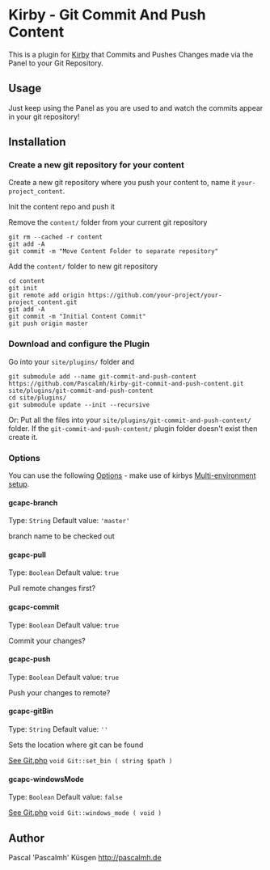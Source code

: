 # Kirby - Git Commit And Push Content

This is a plugin for [Kirby](http://getkirby.com/) that Commits and Pushes Changes made via the Panel to your Git Repository.

## Usage 

Just keep using the Panel as you are used to and watch the commits appear in your git repository!

## Installation

### Create a new git repository for your content

Create a new git repository where you push your content to, name it `your-project_content`.

Init the content repo and push it

Remove the `content/` folder from your current git repository
```
git rm --cached -r content
git add -A
git commit -m "Move Content Folder to separate repository"
``` 

Add the `content/` folder to new git repository

```
cd content
git init
git remote add origin https://github.com/your-project/your-project_content.git
git add -A
git commit -m "Initial Content Commit"
git push origin master
```

### Download and configure the Plugin

Go into your `site/plugins/` folder and  
```
git submodule add --name git-commit-and-push-content https://github.com/Pascalmh/kirby-git-commit-and-push-content.git site/plugins/git-commit-and-push-content
cd site/plugins/
git submodule update --init --recursive
```

Or: Put all the files into your `site/plugins/git-commit-and-push-content/` folder. If the `git-commit-and-push-content/` plugin folder doesn't exist then create it.

### Options

You can use the following [Options](http://getkirby.com/docs/advanced/options) - make use of kirbys [Multi-environment setup](http://getkirby.com/blog/multi-environment-setup).

#### gcapc-branch
Type: `String`
Default value: `'master'`

branch name to be checked out

#### gcapc-pull
Type: `Boolean`
Default value: `true`
 
Pull remote changes first?

#### gcapc-commit
Type: `Boolean`
Default value: `true`
 
Commit your changes?

#### gcapc-push
Type: `Boolean`
Default value: `true`
 
Push your changes to remote?

#### gcapc-gitBin
Type: `String`
Default value: `''`

Sets the location where git can be found 

[See Git.php](http://kbjr.github.io/Git.php/) `void Git::set_bin ( string $path )`

#### gcapc-windowsMode
Type: `Boolean`
Default value: `false`

[See Git.php](http://kbjr.github.io/Git.php/) `void Git::windows_mode ( void )`

## Author

Pascal 'Pascalmh' Küsgen <http://pascalmh.de>
